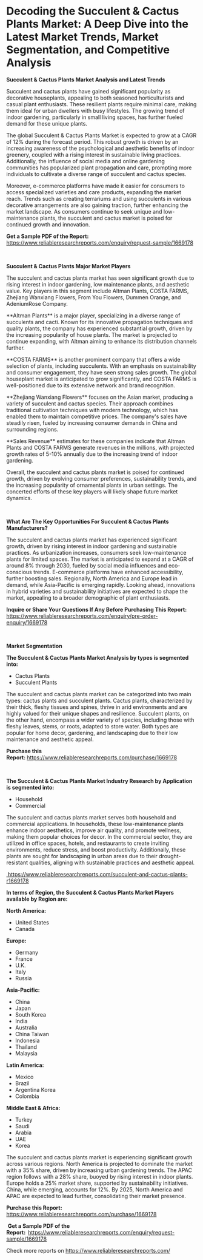 <p><h1>Decoding the Succulent & Cactus Plants Market: A Deep Dive into the Latest Market Trends, Market Segmentation, and Competitive Analysis</h1></p><p><strong>Succulent & Cactus Plants Market Analysis and Latest Trends</strong></p>
<p><p>Succulent and cactus plants have gained significant popularity as decorative houseplants, appealing to both seasoned horticulturists and casual plant enthusiasts. These resilient plants require minimal care, making them ideal for urban dwellers with busy lifestyles. The growing trend of indoor gardening, particularly in small living spaces, has further fueled demand for these unique plants.</p><p>The global Succulent & Cactus Plants Market is expected to grow at a CAGR of 12% during the forecast period. This robust growth is driven by an increasing awareness of the psychological and aesthetic benefits of indoor greenery, coupled with a rising interest in sustainable living practices. Additionally, the influence of social media and online gardening communities has popularized plant propagation and care, prompting more individuals to cultivate a diverse range of succulent and cactus species.</p><p>Moreover, e-commerce platforms have made it easier for consumers to access specialized varieties and care products, expanding the market reach. Trends such as creating terrariums and using succulents in various decorative arrangements are also gaining traction, further enhancing the market landscape. As consumers continue to seek unique and low-maintenance plants, the succulent and cactus market is poised for continued growth and innovation.</p></p>
<p><strong>Get a Sample PDF of the Report:&nbsp;</strong> <a href="https://www.reliableresearchreports.com/enquiry/request-sample/1669178?utm_campaign=3567&utm_medium=2&utm_source=Github&utm_content=ia&utm_term=30032025&utm_id=succulent-cactus-plants">https://www.reliableresearchreports.com/enquiry/request-sample/1669178</a></p>
<p>&nbsp;</p>
<p><strong>Succulent & Cactus Plants Major Market Players</strong></p>
<p><p>The succulent and cactus plants market has seen significant growth due to rising interest in indoor gardening, low maintenance plants, and aesthetic value. Key players in this segment include Altman Plants, COSTA FARMS, Zhejiang Wanxiang Flowers, From You Flowers, Dummen Orange, and AdeniumRose Company.</p><p>**Altman Plants** is a major player, specializing in a diverse range of succulents and cacti. Known for its innovative propagation techniques and quality plants, the company has experienced substantial growth, driven by the increasing popularity of house plants. The market is projected to continue expanding, with Altman aiming to enhance its distribution channels further.</p><p>**COSTA FARMS** is another prominent company that offers a wide selection of plants, including succulents. With an emphasis on sustainability and consumer engagement, they have seen strong sales growth. The global houseplant market is anticipated to grow significantly, and COSTA FARMS is well-positioned due to its extensive network and brand recognition.</p><p>**Zhejiang Wanxiang Flowers** focuses on the Asian market, producing a variety of succulent and cactus species. Their approach combines traditional cultivation techniques with modern technology, which has enabled them to maintain competitive prices. The company's sales have steadily risen, fueled by increasing consumer demands in China and surrounding regions.</p><p>**Sales Revenue** estimates for these companies indicate that Altman Plants and COSTA FARMS generate revenues in the millions, with projected growth rates of 5-10% annually due to the increasing trend of indoor gardening.</p><p>Overall, the succulent and cactus plants market is poised for continued growth, driven by evolving consumer preferences, sustainability trends, and the increasing popularity of ornamental plants in urban settings. The concerted efforts of these key players will likely shape future market dynamics.</p></p>
<p>&nbsp;</p>
<p><strong>What Are The Key Opportunities For Succulent & Cactus Plants Manufacturers?</strong></p>
<p><p>The succulent and cactus plants market has experienced significant growth, driven by rising interest in indoor gardening and sustainable practices. As urbanization increases, consumers seek low-maintenance plants for limited spaces. The market is anticipated to expand at a CAGR of around 8% through 2030, fueled by social media influences and eco-conscious trends. E-commerce platforms have enhanced accessibility, further boosting sales. Regionally, North America and Europe lead in demand, while Asia-Pacific is emerging rapidly. Looking ahead, innovations in hybrid varieties and sustainability initiatives are expected to shape the market, appealing to a broader demographic of plant enthusiasts.</p></p>
<p><strong>Inquire or Share Your Questions If Any Before Purchasing This Report:</strong> <a href="https://www.reliableresearchreports.com/enquiry/pre-order-enquiry/1669178?utm_campaign=3567&utm_medium=2&utm_source=Github&utm_content=ia&utm_term=30032025&utm_id=succulent-cactus-plants">https://www.reliableresearchreports.com/enquiry/pre-order-enquiry/1669178</a></p>
<p>&nbsp;</p>
<p><strong>Market Segmentation</strong></p>
<p><strong>The Succulent & Cactus Plants Market Analysis by types is segmented into:</strong></p>
<p><ul><li>Cactus Plants</li><li>Succulent Plants</li></ul></p>
<p><p>The succulent and cactus plants market can be categorized into two main types: cactus plants and succulent plants. Cactus plants, characterized by their thick, fleshy tissues and spines, thrive in arid environments and are highly valued for their unique shapes and resilience. Succulent plants, on the other hand, encompass a wider variety of species, including those with fleshy leaves, stems, or roots, adapted to store water. Both types are popular for home decor, gardening, and landscaping due to their low maintenance and aesthetic appeal.</p></p>
<p><strong>Purchase this Report:&nbsp;</strong><a href="https://www.reliableresearchreports.com/purchase/1669178?utm_campaign=3567&utm_medium=2&utm_source=Github&utm_content=ia&utm_term=30032025&utm_id=succulent-cactus-plants">https://www.reliableresearchreports.com/purchase/1669178</a></p>
<p>&nbsp;</p>
<p><strong>The Succulent & Cactus Plants Market Industry Research by Application is segmented into:</strong></p>
<p><ul><li>Household</li><li>Commercial</li></ul></p>
<p><p>The succulent and cactus plants market serves both household and commercial applications. In households, these low-maintenance plants enhance indoor aesthetics, improve air quality, and promote wellness, making them popular choices for decor. In the commercial sector, they are utilized in office spaces, hotels, and restaurants to create inviting environments, reduce stress, and boost productivity. Additionally, these plants are sought for landscaping in urban areas due to their drought-resistant qualities, aligning with sustainable practices and aesthetic appeal.</p></p>
<p><a href="https://www.reliableresearchreports.com/succulent-and-cactus-plants-r1669178?utm_campaign=3567&utm_medium=2&utm_source=Github&utm_content=ia&utm_term=30032025&utm_id=succulent-cactus-plants">&nbsp;https://www.reliableresearchreports.com/succulent-and-cactus-plants-r1669178</a></p>
<p><strong>In terms of Region, the Succulent & Cactus Plants Market Players available by Region are:</strong></p>
<p>
    <p> <strong> North America: </strong>
        <ul>
            <li>United States</li>
            <li>Canada</li>
        </ul>
        </p> 
    <p> <strong> Europe: </strong>
        <ul>
            <li>Germany</li>
            <li>France</li>
            <li>U.K.</li>
            <li>Italy</li>
            <li>Russia</li>
        </ul>
        </p> 
    <p> <strong> Asia-Pacific: </strong>
        <ul>
            <li>China</li>
            <li>Japan</li>
            <li>South Korea</li>
            <li>India</li>
            <li>Australia</li>
            <li>China Taiwan</li>
            <li>Indonesia</li>
            <li>Thailand</li>
            <li>Malaysia</li>
        </ul>
        </p> 
    <p> <strong> Latin America: </strong>
        <ul>
            <li>Mexico</li>
            <li>Brazil</li>
            <li>Argentina Korea</li>
            <li>Colombia</li>
        </ul>
        </p> 
    <p> <strong> Middle East & Africa: </strong>
        <ul>
            <li>Turkey</li>
            <li>Saudi</li>
            <li>Arabia</li>
            <li>UAE</li>
            <li>Korea</li>
        </ul>
    </p>
    </p>
<p><p>The succulent and cactus plants market is experiencing significant growth across various regions. North America is projected to dominate the market with a 35% share, driven by increasing urban gardening trends. The APAC region follows with a 28% share, buoyed by rising interest in indoor plants. Europe holds a 25% market share, supported by sustainability initiatives. China, while emerging, accounts for 12%. By 2025, North America and APAC are expected to lead further, consolidating their market presence.</p></p>
<p><strong>Purchase this Report: </strong><a href="https://www.reliableresearchreports.com/purchase/1669178?utm_campaign=3567&utm_medium=2&utm_source=Github&utm_content=ia&utm_term=30032025&utm_id=succulent-cactus-plants">https://www.reliableresearchreports.com/purchase/1669178</a></p>
<p>&nbsp;<strong>Get a Sample PDF of the Report:&nbsp;&nbsp;</strong><a href="https://www.reliableresearchreports.com/enquiry/request-sample/1669178?utm_campaign=3567&utm_medium=2&utm_source=Github&utm_content=ia&utm_term=30032025&utm_id=succulent-cactus-plants">https://www.reliableresearchreports.com/enquiry/request-sample/1669178</a></p>
<p><strong></strong></p>
<p>Check more reports on <a href="https://www.reliableresearchreports.com/?utm_campaign=3567&utm_medium=2&utm_source=Github&utm_content=ia&utm_term=30032025&utm_id=succulent-cactus-plants">https://www.reliableresearchreports.com/</a></p>
